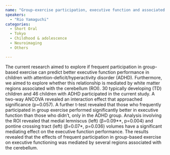```yaml
---
name: "Group-exercise participation, executive function and associated brain structures in children with ADHD"
speakers:
  - "Rio Yamaguchi"
categories:
  - Short Oral
  - Tokyo
  - Childhood & adolescence
  - Neuroimaging
  - Others

---
```


The current research aimed to explore if frequent participation in group-based exercise can predict better executive function performance in children with attention-deficit/hyperactivity disorder (ADHD). Furthermore, we aimed to explore whether this relationship is mediated by white matter regions associated with the cerebellum (ROI). 30 typically developing (TD) children and 46 children with ADHD participated in the current study. A two-way ANCOVA revealed an interaction effect that approached significance (p=0.057). A further t-test revealed that those who frequently participated in group exercise performed significantly better in executive function than those who didn’t, only in the ADHD group.  Analysis involving the ROI revealed that medial lemniscus (left) (β=0.09**, p=0.004) and pontine crossing tract (left) (β=0.07*, p=0.036) volumes have a significant mediating effect on the executive function performance. The results revealed that the effects of frequent participation in group-based exercise on executive functioning was mediated by several regions associated with the cerebellum.
